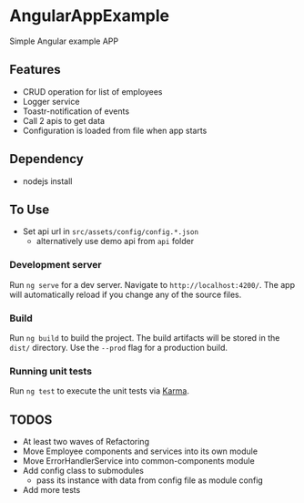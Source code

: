 # AngularAppExample

Simple Angular example APP

## Features

 * CRUD operation for list of employees
 * Logger service
 * Toastr-notification of events
 * Call 2 apis to get data
 * Configuration is loaded from file when app starts

## Dependency

* nodejs install

## To Use

* Set api url in `src/assets/config/config.*.json`
  * alternatively use demo api from `api` folder

### Development server

Run `ng serve` for a dev server. Navigate to `http://localhost:4200/`. The app will automatically reload if you change any of the source files.

### Build

Run `ng build` to build the project. The build artifacts will be stored in the `dist/` directory. Use the `--prod` flag for a production build.

### Running unit tests

Run `ng test` to execute the unit tests via [Karma](https://karma-runner.github.io).


## TODOS

 * At least two waves of Refactoring
 * Move Employee components and services into its own module
 * Move ErrorHandlerService into common-components module
 * Add config class to submodules
    * pass its instance with data from config file as module config
 * Add more tests
